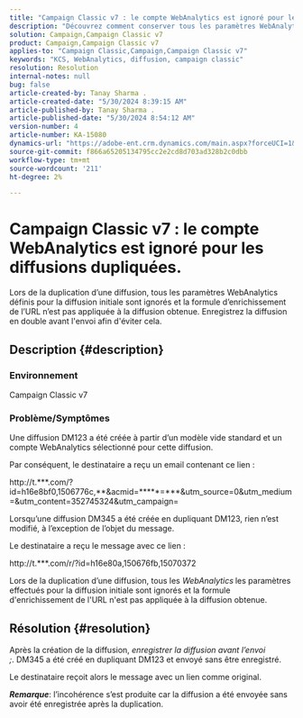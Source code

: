 ```yaml
---
title: "Campaign Classic v7 : le compte WebAnalytics est ignoré pour les diffusions dupliquées"
description: "Découvrez comment conserver tous les paramètres WebAnalytics réalisés pour la diffusion initiale si vous dupliquez une diffusion."
solution: Campaign,Campaign Classic v7
product: Campaign,Campaign Classic v7
applies-to: "Campaign Classic,Campaign,Campaign Classic v7"
keywords: "KCS, WebAnalytics, diffusion, campaign classic"
resolution: Resolution
internal-notes: null
bug: false
article-created-by: Tanay Sharma .
article-created-date: "5/30/2024 8:39:15 AM"
article-published-by: Tanay Sharma .
article-published-date: "5/30/2024 8:54:12 AM"
version-number: 4
article-number: KA-15080
dynamics-url: "https://adobe-ent.crm.dynamics.com/main.aspx?forceUCI=1&pagetype=entityrecord&etn=knowledgearticle&id=98ceae14-601e-ef11-840b-0022480a40c2"
source-git-commit: f866a65205134795cc2e2cd8d703ad328b2c0dbb
workflow-type: tm+mt
source-wordcount: '211'
ht-degree: 2%

---
```


# Campaign Classic v7 : le compte WebAnalytics est ignoré pour les diffusions dupliquées.


Lors de la duplication d’une diffusion, tous les paramètres WebAnalytics définis pour la diffusion initiale sont ignorés et la formule d’enrichissement de l’URL n’est pas appliquée à la diffusion obtenue. Enregistrez la diffusion en double avant l&#39;envoi afin d&#39;éviter cela.

## Description {#description}


### Environnement

Campaign Classic v7

### Problème/Symptômes

Une diffusion DM123 a été créée à partir d’un modèle vide standard et un compte WebAnalytics sélectionné pour cette diffusion.

Par conséquent, le destinataire a reçu un email contenant ce lien :

http://t.\*\*\*.com/?id=h16e8bf0,1506776c,\*\*&amp;acmid=\*\*\*\*\*=\*\*\*&amp;utm_source=0&amp;utm_medium=&amp;utm_content=352745324&amp;utm_campaign=

Lorsqu’une diffusion DM345 a été créée en dupliquant DM123, rien n’est modifié, à l’exception de l’objet du message.

Le destinataire a reçu le message avec ce lien :

http://t.\*\*\*.com/r/?id=h16e80a,150676fb,15070372

Lors de la duplication d’une diffusion, tous les *WebAnalytics<b>* </b>les paramètres effectués pour la diffusion initiale sont ignorés et la formule d&#39;enrichissement de l&#39;URL n&#39;est pas appliquée à la diffusion obtenue.


## Résolution {#resolution}


Après la création de la diffusion, *enregistrer la diffusion avant l’envoi ;*. DM345 a été créé en dupliquant DM123 et envoyé sans être enregistré.

Le destinataire reçoit alors le message avec un lien comme original.

<b>*Remarque</b>*: l’incohérence s’est produite car la diffusion a été envoyée sans avoir été enregistrée après la duplication.
